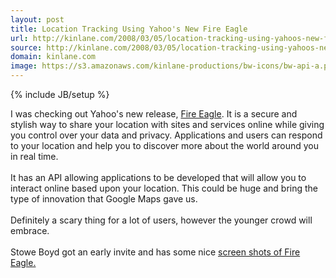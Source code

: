 ```yaml
---
layout: post
title: Location Tracking Using Yahoo's New Fire Eagle
url: http://kinlane.com/2008/03/05/location-tracking-using-yahoos-new-fire-eagle/
source: http://kinlane.com/2008/03/05/location-tracking-using-yahoos-new-fire-eagle/
domain: kinlane.com
image: https://s3.amazonaws.com/kinlane-productions/bw-icons/bw-api-a.png
---
```

{% include JB/setup %}

<p>
     I was checking out Yahoo's new release, <a href="http://fireeagle.yahoo.net/">Fire Eagle</a>. It is a secure and stylish way to share your location with sites and services online while giving you control over your data and privacy. Applications and users can respond to your location and help you to discover more about the world around you in real time.
     <br />
     <br />
     It has an API allowing applications to be developed that will allow you to interact online based upon your location. This could be huge and bring the type of innovation that Google Maps gave us.
     <br />
     <br />
     Definitely a scary thing for a lot of users, however the younger crowd will embrace.
     <br />
     <br />
     Stowe Boyd got an early invite and has some nice <a href="http://www.typepad.com/t/trackback/1343/26825734">screen shots of Fire Eagle.</a>
</p>